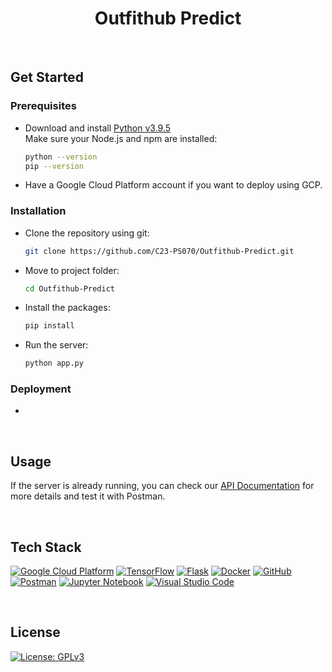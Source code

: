 <div align="center">

# Outfithub Predict

</div>

<br>

## Get Started
### Prerequisites
* Download and install <a href="https://www.python.org/downloads/release/python-395/">Python v3.9.5<a/> <br>
  Make sure your Node.js and npm are installed:
  ```bash
  python --version
  pip --version
  ```
* Have a Google Cloud Platform account if you want to deploy using GCP.

### Installation
* Clone the repository using git:
  ```bash
  git clone https://github.com/C23-PS070/Outfithub-Predict.git
  ```
* Move to project folder:
  ```bash
  cd Outfithub-Predict
  ```
* Install the packages:
  ```bash
  pip install
  ``` 
* Run the server:
  ```bash
  python app.py
  ``` 
  
### Deployment
* 

<br>

## Usage
If the server is already running, you can check our <a href="https://documenter.getpostman.com/">API Documentation</a> for more details and test it with Postman.

<br>

## Tech Stack
[![Google Cloud Platform](https://img.shields.io/badge/Google%20Cloud%20Platform-%234285F4.svg?style=plastic&logo=google-cloud&logoColor=white)](https://cloud.google.com/) [![TensorFlow](https://img.shields.io/badge/TensorFlow-%23FF6F00.svg?style=plastic&logo=TensorFlow&logoColor=white)](https://www.tensorflow.org/) [![Flask](https://img.shields.io/badge/Flask-%23000.svg?style=plastic&logo=flask&logoColor=white)](https://flask.palletsprojects.com/) [![Docker](https://img.shields.io/badge/Docker-%230db7ed.svg?style=plastic&logo=docker&logoColor=white)](https://www.docker.com/) [![GitHub](https://img.shields.io/badge/GitHub-%23121011.svg?style=plastic&logo=github&logoColor=white)](https://github.com/) [![Postman](https://img.shields.io/badge/Postman-FF6C37?style=plastic&logo=postman&logoColor=white)](https://www.postman.com/) [![Jupyter Notebook](https://img.shields.io/badge/Jupyter-%23FA0F00.svg?style=plastic&logo=jupyter&logoColor=white)](https://jupyter.org/) [![Visual Studio Code](https://img.shields.io/badge/Visual%20Studio%20Code-0078d7.svg?style=plastic&logo=visual-studio-code&logoColor=white)](https://code.visualstudio.com/)

<br>

## License
[![License: GPLv3](https://img.shields.io/badge/License-GPLv3-blue.svg?style=plastic)](https://www.gnu.org/licenses/gpl-3.0)
